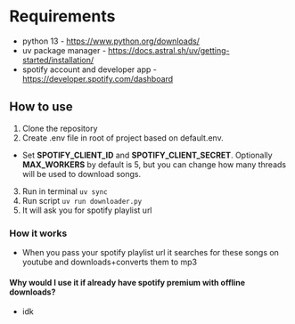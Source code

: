 # Requirements

- python 13 - <https://www.python.org/downloads/>
- uv package manager - <https://docs.astral.sh/uv/getting-started/installation/>
- spotify account and developer app - <https://developer.spotify.com/dashboard>

## How to use

1. Clone the repository
2. Create .env file in root of project based on default.env.
  - Set **SPOTIFY_CLIENT_ID** and **SPOTIFY_CLIENT_SECRET**. Optionally **MAX_WORKERS** by default is 5, but you can change how many threads will be used to download songs.
3. Run in terminal `uv sync`
4. Run script `uv run downloader.py`
5. It will ask you for spotify playlist url

### How it works

- When you pass your spotify playlist url it searches for these songs on youtube and downloads+converts them to mp3

#### Why would I use it if already have spotify premium with offline downloads?

- idk
